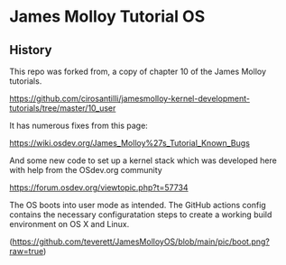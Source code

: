 # James Molloy Tutorial OS

## History

This repo was forked from, a copy of chapter 10 of the James Molloy tutorials.

https://github.com/cirosantilli/jamesmolloy-kernel-development-tutorials/tree/master/10_user

It has numerous fixes from this page:

https://wiki.osdev.org/James_Molloy%27s_Tutorial_Known_Bugs

And some new code to set up a kernel stack which was developed here with help from the OSdev.org community

https://forum.osdev.org/viewtopic.php?t=57734 

The OS boots into user mode as intended.  The GitHub actions config contains the necessary configuratation steps to create a working build environment on OS X and Linux.

(https://github.com/teverett/JamesMolloyOS/blob/main/pic/boot.png?raw=true)


